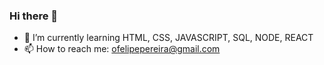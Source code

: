 ### Hi there 👋


- 🌱 I’m currently learning HTML, CSS, JAVASCRIPT, SQL, NODE, REACT
- 📫 How to reach me: ofelipepereira@gmail.com
